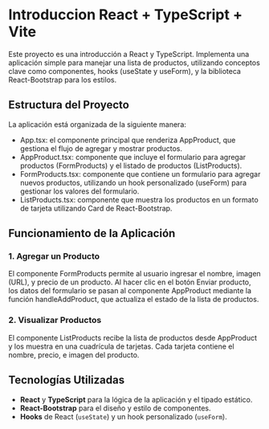 # Introduccion React + TypeScript + Vite

Este proyecto es una introducción a React y TypeScript. Implementa una aplicación simple para manejar una lista de productos, utilizando conceptos clave como componentes, hooks (useState y useForm), y la biblioteca React-Bootstrap para los estilos.

## Estructura del Proyecto
La aplicación está organizada de la siguiente manera:

- App.tsx: el componente principal que renderiza AppProduct, que gestiona el flujo de agregar y mostrar productos.
- AppProduct.tsx: componente que incluye el formulario para agregar productos (FormProducts) y el listado de productos (ListProducts).
- FormProducts.tsx: componente que contiene un formulario para agregar nuevos productos, utilizando un hook personalizado (useForm) para gestionar los valores del formulario.
- ListProducts.tsx: componente que muestra los productos en un formato de tarjeta utilizando Card de React-Bootstrap.

## Funcionamiento de la Aplicación

### 1. Agregar un Producto
El componente FormProducts permite al usuario ingresar el nombre, imagen (URL), y precio de un producto. Al hacer clic en el botón Enviar producto, los datos del formulario se pasan al componente AppProduct mediante la función handleAddProduct, que actualiza el estado de la lista de productos.

### 2. Visualizar Productos
El componente ListProducts recibe la lista de productos desde AppProduct y los muestra en una cuadrícula de tarjetas. Cada tarjeta contiene el nombre, precio, e imagen del producto.

## Tecnologías Utilizadas

- **React** y **TypeScript** para la lógica de la aplicación y el tipado estático.
- **React-Bootstrap** para el diseño y estilo de componentes.
- **Hooks** de React (`useState`) y un hook personalizado (`useForm`).
